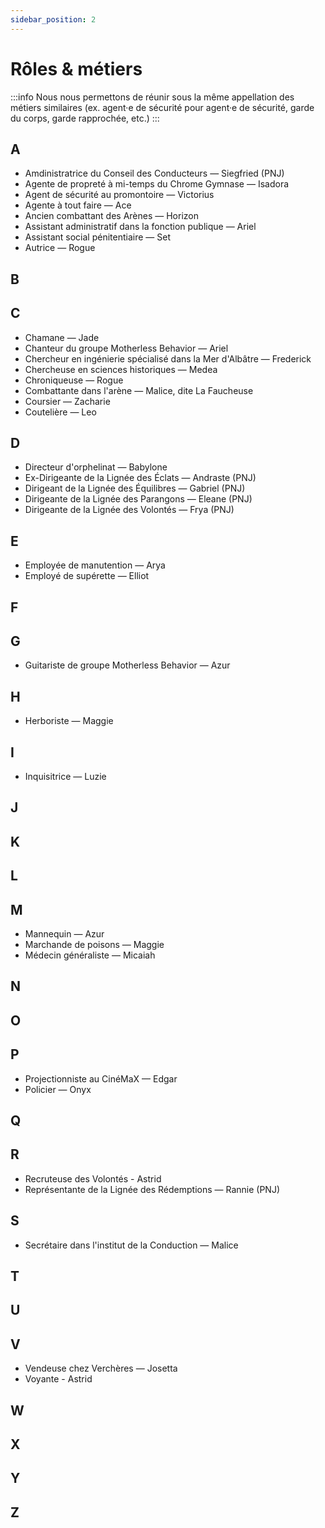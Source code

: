 ```yaml
---
sidebar_position: 2
---
```


# Rôles & métiers
:::info
Nous nous permettons de réunir sous la même appellation des métiers similaires (ex. agent·e de sécurité pour agent·e de sécurité, garde du corps, garde rapprochée, etc.)
:::

## A

- Amdinistratrice du Conseil des Conducteurs — Siegfried (PNJ)
- Agente de propreté à mi-temps du Chrome Gymnase — Isadora
- Agent de sécurité au promontoire — Victorius
- Agente à tout faire — Ace
- Ancien combattant des Arènes — Horizon
- Assistant administratif dans la fonction publique — Ariel
- Assistant social pénitentiaire — Set
- Autrice — Rogue

## B

## C

- Chamane — Jade
- Chanteur du groupe Motherless Behavior — Ariel
- Chercheur en ingénierie spécialisé dans la Mer d'Albâtre — Frederick
- Chercheuse en sciences historiques — Medea
- Chroniqueuse — Rogue
- Combattante dans l'arène — Malice, dite La Faucheuse
- Coursier — Zacharie
- Coutelière — Leo

## D

- Directeur d'orphelinat — Babylone
- Ex-Dirigeante de la Lignée des Éclats — Andraste (PNJ)
- Dirigeant de la Lignée des Équilibres — Gabriel (PNJ)
- Dirigeante de la Lignée des Parangons — Eleane (PNJ)
- Dirigeante de la Lignée des Volontés — Frya (PNJ)

## E

- Employée de manutention — Arya
- Employé de supérette — Elliot

## F

## G

- Guitariste de groupe Motherless Behavior — Azur

## H

- Herboriste — Maggie

## I

- Inquisitrice — Luzie

## J

## K

## L

## M

- Mannequin — Azur
- Marchande de poisons — Maggie
- Médecin généraliste — Micaiah

## N

## O

## P

- Projectionniste au CinéMaX — Edgar
- Policier — Onyx

## Q

## R

- Recruteuse des Volontés - Astrid
- Représentante de la Lignée des Rédemptions — Rannie (PNJ)

## S

- Secrétaire dans l'institut de la Conduction — Malice

## T

## U

## V

- Vendeuse chez Verchères — Josetta
- Voyante - Astrid


## W

## X

## Y

## Z